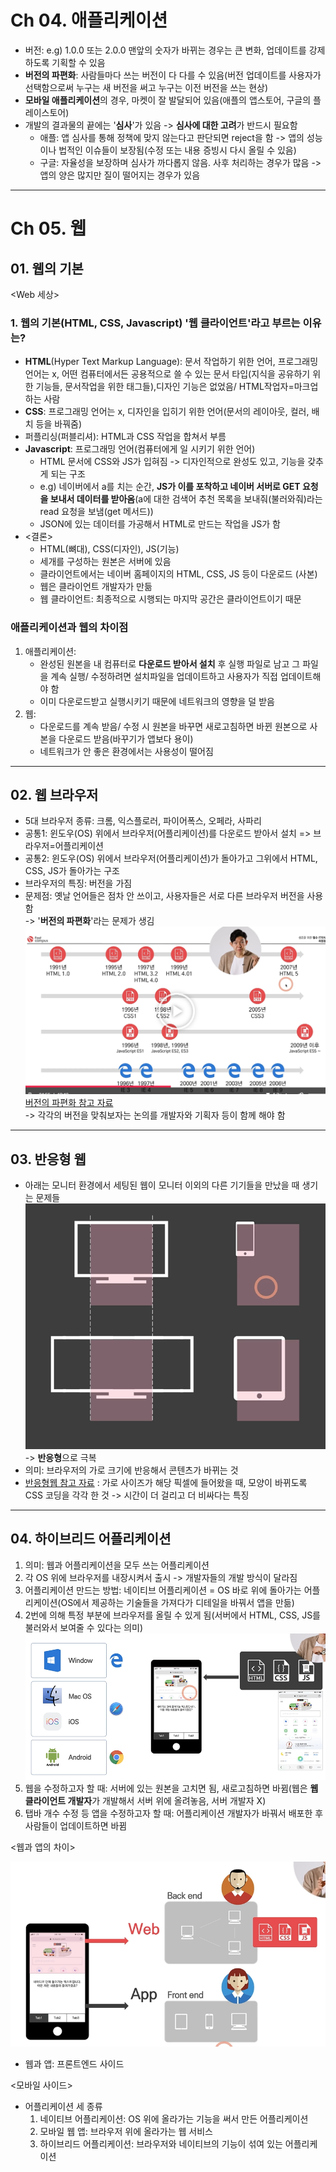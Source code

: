 # Ch 04. 애플리케이션

- 버전: e.g) 1.0.0 또는 2.0.0 맨앞의 숫자가 바뀌는 경우는 큰 변화, 업데이트를 강제하도록 기획할 수 있음
- **버전의 파편화**: 사람들마다 쓰는 버전이 다 다를 수 있음(버전 업데이트를 사용자가 선택함으로써 누구는 새 버전을 써고 누구는 이전 버전을 쓰는 현상)
- **모바일 애플리케이션**의 경우, 마켓이 잘 발달되어 있음(애플의 앱스토어, 구글의 플레이스토어)
- 개발의 결과물의 끝에는 '**심사**'가 있음 -> **심사에 대한 고려**가 반드시 필요함
  - 애플: 앱 심사를 통해 정책에 맞지 않는다고 판단되면 reject을 함 -> 앱의 성능이나 법적인 이슈들이 보장됨(수정 또는 내용 증빙시 다시 올릴 수 있음)
  - 구글: 자율성을 보장하며 심사가 까다롭지 않음. 사후 처리하는 경우가 많음 -> 앱의 양은 많지만 질이 떨어지는 경우가 있음

---
# Ch 05. 웹
## 01. 웹의 기본
<Web 세상>
### 1. 웹의 기본(HTML, CSS, Javascript) '웹 클라이언트'라고 부르는 이유는?

- **HTML**(Hyper Text Markup Language): 문서 작업하기 위한 언어, 프로그래밍 언어는 x, 어떤 컴퓨터에서든 공용적으로 쓸 수 있는 문서 타입(지식을 공유하기 위한 기능들, 문서작업을 위한 태그들),디자인 기능은 없었음/ HTML작업자=마크업하는 사람 
- **CSS**: 프로그래밍 언어는 x, 디자인을 입히기 위한 언어(문서의 레이아웃, 컬러, 배치 등을 바꿔줌)
- 퍼플리싱(퍼블리셔): HTML과 CSS 작업을 합쳐서 부름
- **Javascript**: 프로그래밍 언어(컴퓨터에게 일 시키기 위한 언어)
  - HTML 문서에 CSS와 JS가 입혀짐 -> 디자인적으로 완성도 있고, 기능을 갖추게 되는 구조
  - e.g) 네이버에서 a를 치는 순간, **JS가 이를 포착하고 네이버 서버로 GET 요청을 보내서 데이터를 받아옴**(a에 대한 검색어 추천 목록을 보내줘(불러와줘)라는 read 요청을 보냄(get 메서드))
  - JSON에 있는 데이터를 가공해서 HTML로 만드는 작업을 JS가 함
- <결론>
  - HTML(뼈대), CSS(디자인), JS(기능)
  - 세개를 구성하는 원본은 서버에 있음
  - 클라이언트에서는 네이버 홈페이지의 HTML, CSS, JS 등이 다운로드 (사본)
  - 웹은 클라이언트 개발자가 만듦 
  - 웹 클라이언트: 최종적으로 시행되는 마지막 공간은 클라이언트이기 때문

### 애플리케이션과 웹의 차이점
1) 애플리케이션: 
   - 완성된 원본을 내 컴퓨터로 **다운로드 받아서 설치** 후 실행 파일로 남고 그 파일을 계속 실행/ 수정하려면 설치파일을 업데이트하고 사용자가 직접 업데이트해야 함
   - 이미 다운로드받고 실행시키기 때문에 네트워크의 영향을 덜 받음 
2) 웹:
   - 다운로드를 계속 받음/ 수정 시 원본을 바꾸면 새로고침하면 바뀐 원본으로 사본을 다운로드 받음(바꾸기가 앱보다 용이)
   - 네트워크가 안 좋은 환경에서는 사용성이 떨어짐
---
## 02. 웹 브라우저
- 5대 브라우저 종류: 크롬, 익스플로러, 파이어폭스, 오페라, 사파리
- 공통1: 윈도우(OS) 위에서 브라우저(어플리케이션)를 다운로드 받아서 설치 => 브라우저=어플리케이션
- 공통2: 윈도우(OS) 위에서 브라우저(어플리케이션)가 돌아가고 그위에서 HTML, CSS, JS가 돌아가는 구조
- 브라우저의 특징: 버전을 가짐 
- 문제점: 옛날 언어들은 점차 안 쓰이고, 사용자들은 서로 다른 브라우저 버전을 사용함 </br>
-> '**버전의 파편화**'라는 문제가 생김 
![img_5.png](images/img_5.png)
[버전의 파편화 참고 자료](https://caniuse.com/) </br>
-> 각각의 버전을 맞춰보자는 논의를 개발자와 기획자 등이 함께 해야 함
---
## 03. 반응형 웹
- 아래는 모니터 환경에서 세팅된 웹이 모니터 이외의 다른 기기들을 만났을 때 생기는 문제들</br>
![img_6.png](images/img_6.png)
  -> **반응형**으로 극복
- 의미: 브라우저의 가로 크기에 반응해서 콘텐츠가 바뀌는 것
- [반응형웹 참고 자료](https://getbootstrap.com/) 
: 가로 사이즈가 해당 픽셀에 들어왔을 때, 모양이 바뀌도록 CSS 코딩을 각각 한 것 -> 시간이 더 걸리고 더 비싸다는 특징
---
## 04. 하이브리드 어플리케이션
1) 의미: 웹과 어플리케이션을 모두 쓰는 어플리케이션 
2) 각 OS 위에 브라우저를 내장시켜서 출시 -> 개발자들의 개발 방식이 달라짐 
3) 어플리케이션 만드는 방법: 네이티브 어플리케이션 = OS 바로 위에 돌아가는 어플리케이션(OS에서 제공하는 기술들을 가져다가 디테일을 바꿔서 앱을 만듦)
4) 2번에 의해 특정 부분에 브라우저를 올릴 수 있게 됨(서버에서 HTML, CSS, JS를 불러와서 보여줄 수 있다는 의미)
![img_7.png](images/img_7.png)
5) 웹을 수정하고자 할 때: 서버에 있는 원본을 고치면 됨, 새로고침하면 바뀜(웹은 **웹 클라이언트 개발자**가 개발해서 서버 위에 올려놓음, 서버 개발자 X)
6) 탭바 개수 수정 등 앱을 수정하고자 할 때: 어플리케이션 개발자가 바꿔서 배포한 후 사람들이 업데이트하면 바뀜

<웹과 앱의 차이>

![img_8.png](images/img_8.png)
- 웹과 앱: 프론트엔드 사이드

<모바일 사이드>
- 어플리케이션 세 종류
  1) 네이티브 어플리케이션: OS 위에 올라가는 기능을 써서 만든 어플리케이션
  2) 모바일 웹 앱: 브라우저 위에 올라가는 웹 서비스
  3) 하이브리드 어플리케이션: 브라우저와 네이티브의 기능이 섞여 있는 어플리케이션
